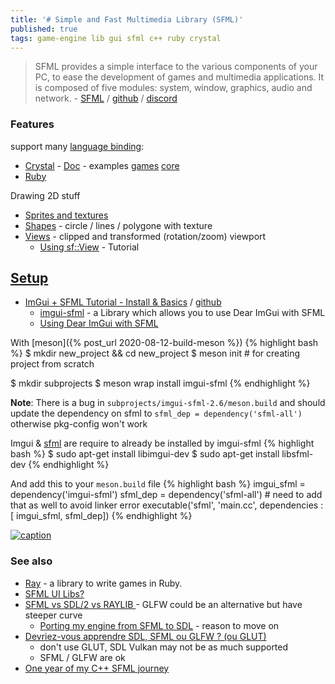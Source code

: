 ```yaml
---
title: '# Simple and Fast Multimedia Library (SFML)'
published: true
tags: game-engine lib gui sfml c++ ruby crystal
---
```

> SFML provides a simple interface to the various components of your PC, to ease the development of games and multimedia applications. It is composed of five modules: system, window, graphics, audio and network.  - [SFML](https://www.sfml-dev.org/) / [github](https://github.com/SFML/SFML?tab=readme-ov-file#sfml--simple-and-fast-multimedia-library) / [discord](https://discord.gg/nr4X7Fh)

<link rel="shortcut icon" href="https://www.sfml-dev.org/images/favicon.ico" type="image/x-icon" />

### Features
support many [language binding](https://www.sfml-dev.org/download/bindings.php):
- [Crystal](https://github.com/oprypin/crsfml) - [Doc](https://github.com/oprypin/crsfml#documentation) - examples [games](https://github.com/oprypin/crsfml-examples) [core](https://github.com/oprypin/crsfml/tree/master/examples)
- [Ruby](http://groogy.se/mainsite/rbsfml/)

Drawing 2D stuff
- [Sprites and textures](https://www.sfml-dev.org/tutorials/2.6/graphics-sprite.php)  
- [Shapes](https://www.sfml-dev.org/tutorials/2.6/graphics-shape.php) - circle / lines / polygone with texture
- [Views](https://www.sfml-dev.org/tutorials/2.6/graphics-view.php) - clipped and transformed (rotation/zoom) viewport
	- [Using sf::View](https://github.com/SFML/SFML/wiki/Tutorial:-Using-View) - Tutorial

## [Setup](https://github.com/yduf/ImGui-SFML?tab=readme-ov-file#imgui--sfml-tutorial)
- [ImGui + SFML Tutorial - Install & Basics](https://www.youtube.com/watch?v=2YS5WJTeKpI) / [github](https://github.com/VictorGordan/SFML-ImGUI/blob/main/main.cpp)
	- [imgui-sfml](https://github.com/SFML/imgui-sfml?tab=readme-ov-file#imgui-sfml) - a Library which allows you to use Dear ImGui with SFML
    - [Using Dear ImGui with SFML](https://edw.is/using-imgui-with-sfml-pt1/)

With [meson]({% post_url 2020-08-12-build-meson %})
{% highlight bash %}
$ mkdir new_project && cd new_project
$ meson init               # for creating project from scratch 

$ mkdir subprojects
$ meson wrap install imgui-sfml
{% endhighlight %}

**Note**: There is a bug in `subprojects/imgui-sfml-2.6/meson.build`
and should update the dependency on sfml to `sfml_dep = dependency('sfml-all')` otherwise pkg-config won't work

Imgui & [sfml](https://www.sfml-dev.org/tutorials/2.6/start-linux.php) are require to already be installed by imgui-sfml
{% highlight bash %}
$ sudo apt-get install libimgui-dev
$ sudo apt-get install libsfml-dev
{% endhighlight %}

And add this to your `meson.build` file
{% highlight bash %}
imgui_sfml = dependency('imgui-sfml')
sfml_dep = dependency('sfml-all')			# need to add that as well to avoid linker error
executable('sfml', 'main.cc',  dependencies : [ imgui_sfml, sfml_dep])
{% endhighlight %}



[![caption](https://camo.githubusercontent.com/8f2866d1a4c5a9d021d576048760be55dfcddb2fb572222826ae92b870d09f91/68747470733a2f2f69322e77702e636f6d2f692e696d6775722e636f6d2f6951696270536b2e676966) ](https://github.com/SFML/imgui-sfml?tab=readme-ov-file#imgui-sfml)

### See also
- [Ray](http://mon-ouie.github.io/projects/ray.html) - a library to write games in Ruby.
- [SFML UI Libs?](https://www.reddit.com/r/gamedev/comments/6kk306/sfml_ui_libs/)
- [SFML vs SDL/2 vs RAYLIB ](https://www.reddit.com/r/cpp_questions/comments/uc2irf/sfml_vs_sdl2_vs_raylib/) - GLFW could be an alternative but have steeper curve
	- [Porting my engine from SFML to SDL](https://edw.is/porting-to-sdl/) - reason to move on
- [Devriez-vous apprendre SDL, SFML ou GLFW ? (ou GLUT) ](https://www.youtube.com/watch?v=zQUYsMYElC0)
	- don't use GLUT, SDL Vulkan may not be as much supported
    - SFML / GLFW are ok
- [ One year of my C++ SFML journey ](https://www.youtube.com/watch?v=cZkfnLtKcAc)